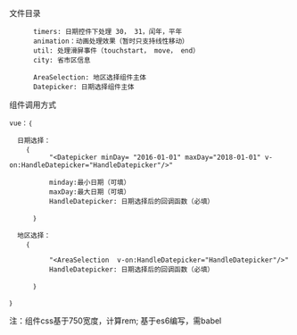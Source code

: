 文件目录 
  
          timers: 日期控件下处理 30， 31，闰年，平年
          animation：动画处理效果（暂时只支持线性移动）
          util: 处理滑屏事件（touchstart， move， end）
          city: 省市区信息

          AreaSelection: 地区选择组件主体
          Datepicker: 日期选择组件主体
     


组件调用方式 

    vue：｛
    
      日期选择：
        ｛
              "<Datepicker minDay= "2016-01-01" maxDay="2018-01-01" v-on:HandleDatepicker="HandleDatepicker"/>" 
              
              minday:最小日期（可填）
              maxDay:最大日期（可填）
              HandleDatepicker: 日期选择后的回调函数（必填）
              
          ｝
          
      地区选择：
        ｛
        
              "<AreaSelection  v-on:HandleDatepicker="HandleDatepicker"/>" 
              HandleDatepicker: 日期选择后的回调函数（必填）
              
          ｝
      
    ｝
        
 注：组件css基于750宽度，计算rem; 基于es6编写，需babel
        
       
